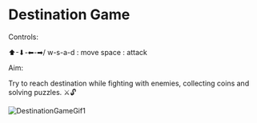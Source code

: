 # Destination Game

Controls:

⬆-⬇-⬅-➡/ w-s-a-d : move 
space : attack

Aim:

Try to reach destination while fighting with enemies, collecting coins and solving puzzles. ⚔🔓

![DestinationGameGif1](https://user-images.githubusercontent.com/74989036/183679219-154df838-cb8e-4844-bdb8-acb54cf78953.gif)


